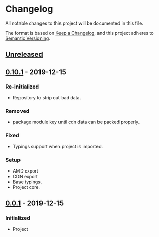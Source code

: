# Changelog

All notable changes to this project will be documented in this file.

The format is based on [Keep a Changelog](https://keepachangelog.com/en/1.0.0/),
and this project adheres to [Semantic Versioning](https://semver.org/spec/v2.0.0.html).

## [Unreleased]

## [0.10.1] - 2019-12-15

### Re-initialized
- Repository to strip out bad data.

### Removed
- package module key until cdn data can be packed properly.

### Fixed
- Typings support when project is imported.

### Setup
- AMD export
- CDN export
- Base typings.
- Project core.

## [0.0.1] - 2019-12-15
### Initialized
- Project

[Unreleased]: https://github.com/voltsonic/javascript-izimodal-wrap/compare/master...HEAD
[0.10.1]: https://github.com/voltsonic/javascript-izimodal-wrap/compare/v0.0.1...v0.10.1
[0.0.1]: https://github.com/voltsonic/javascript-izimodal-wrap/releases/tag/v0.0.1
